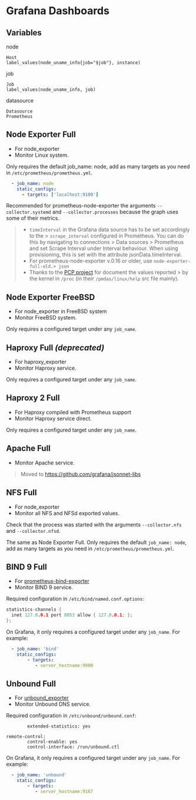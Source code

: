 # Grafana Dashboards

## Variables


node
```
Host
label_values(node_uname_info{job="$job"}, instance)
```

job
```
Job
label_values(node_uname_info, job)
```

datasource
```
Datasource
Prometheus
```






## Node Exporter Full

- For node_exporter
- Monitor Linux system.

Only requires the default job_name: node, add as many targets as you need in `/etc/prometheus/prometheus.yml`.

```yaml
  - job_name: node
    static_configs:
      - targets: ['localhost:9100']
```

Recommended for prometheus-node-exporter the arguments `--collector.systemd` and `--collector.processes` because the graph uses some of their metrics.

> - `timeInterval` in the Grafana data source has to be set accordingly to the > `scrape_interval` configured in Prometheus. You can do this by navigating to connections > Data sources > Prometheus and set Scrape Interval under Interval behaviour. When using provisioning, this is set with the attribute jsonData.timeInterval.
> - For prometheus-node-exporter v.0.16 or older, use `node-exporter-full-old.> json`
> - Thanks to the [PCP project](http://pcp.io) for document the values reported > by the kernel in `/proc` (in their `/pmdas/linux/help` src file mainly).



## Node Exporter FreeBSD

- For node_exporter in FreeBSD system
- Monitor FreeBSD system.

Only requires a configured target under any `job_name`.



## Haproxy Full _(deprecated)_

- For haproxy_exporter
- Monitor Haproxy service.

Only requires a configured target under any `job_name`.



## Haproxy 2 Full

- For Haproxy compiled with Prometheus support
- Monitor Haproxy service direct.

Only requires a configured target under any `job_name`.



## Apache Full

- Monitor Apache service.

>  Moved to https://github.com/grafana/jsonnet-libs



## NFS Full

- For node_exporter
- Monitor all NFS and NFSd exported values.

Check that the process was started with the arguments `--collector.nfs` and `--collector.nfsd`.

The same as Node Exporter Full. Only requires the default `job_name: node`, add as many targets as you need in `/etc/prometheus/prometheus.yml`.



## BIND 9 Full

- For [prometheus-bind-exporter](https://github.com/prometheus-community/bind_exporter)
- Monitor BIND 9 service. 
 
Required configuration in `/etc/bind/named.conf.options`:

```c++
statistics-channels {
  inet 127.0.0.1 port 8053 allow { 127.0.0.1; };
};
```

On Grafana, it only requires a configured target under any `job_name`. For example:

```yaml
  - job_name: 'bind'
    static_configs:
        - targets:
           - server_hostname:9000
```



## Unbound Full

- For [unbound_exporter](https://github.com/letsencrypt/unbound_exporter)
- Monitor Unbound DNS service. 
 
Required configuration in `/etc/unbound/unbound.conf`:

```server:
        extended-statistics: yes

remote-control:
        control-enable: yes
        control-interface: /run/unbound.ctl
```

On Grafana, it only requires a configured target under any `job_name`. For example:

```yaml
  - job_name: 'unbound'
    static_configs:
        - targets:
           - server_hostname:9167
```
